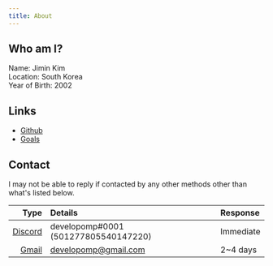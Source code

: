 ```yaml
---
title: About
---
```


## Who am I?

Name: Jimin Kim<br />
Location: South Korea<br />
Year of Birth: 2002

## Links

- [Github](https://github.com/developomp)
- [Goals](/goals)

## Contact

I may not be able to reply if contacted by any other methods other than what's listed below.

|                             Type | Details                              | Response  |
| -------------------------------: | :----------------------------------- | :-------- |
|   [Discord](https://discord.com) | developomp#0001 (501277805540147220) | Immediate |
| [Gmail](https://mail.google.com) | developomp@gmail.com                 | 2~4 days  |
